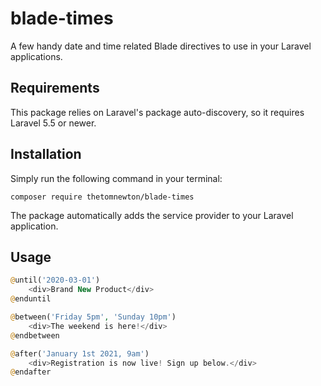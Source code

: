 # blade-times

A few handy date and time related Blade directives to use in your Laravel applications.

## Requirements

This package relies on Laravel's package auto-discovery, so it requires Laravel 5.5 or newer.

## Installation

Simply run the following command in your terminal:

`composer require thetomnewton/blade-times`

The package automatically adds the service provider to your Laravel application.

## Usage

```php
@until('2020-03-01')
    <div>Brand New Product</div>
@enduntil
```

```php
@between('Friday 5pm', 'Sunday 10pm')
    <div>The weekend is here!</div>
@endbetween
```

```php
@after('January 1st 2021, 9am')
    <div>Registration is now live! Sign up below.</div>
@endafter
```

